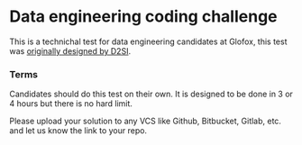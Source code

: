 # Data engineering coding challenge

This is a technichal test for data engineering candidates at Glofox, this test was [originally designed by D2SI](https://github.com/d2si-oss/data-engineering-coding-challenge).

### Terms

Candidates should do this test on their own. It is designed to be done in 3 or 4 hours but there is no hard limit.

Please upload your solution to any VCS like Github, Bitbucket, Gitlab, etc. and let us know the link to your repo.
